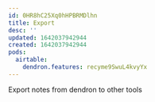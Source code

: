 ```yaml
---
id: 0HR8hC25Xq0hHPBRMDlhn
title: Export
desc: ''
updated: 1642037942944
created: 1642037942944
pods:
  airtable:
    dendron.features: recyme9SwuL4kvyYx
---
```


Export notes from dendron to other tools


